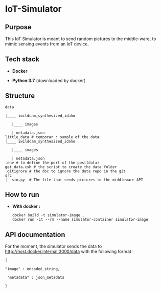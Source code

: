 # IoT-Simulator

## Purpose

This IoT Simulator is meant to send random pictures to the middle-ware, to mimic sensing events from an IoT device.

## Tech stack

* **Docker** 

* **Python 3.7** (downloaded by docker)



## Structure

```
data

|____ iwildcam_synthesized_idaho

​	|____ images

​	| metadata.json
little_data # temporar : sample of the data
|____ iwildcam_synthesized_idaho

​	|____ images

​	| metadata.json
.env # to define the port of the post(data)
get_data.csh # the script to create the data folder
.gitignore # the doc to ignore the data repo in the git
src
│  sim.py  # The file that sends pictures to the middleware API

```



## How to run

* **With docker :**

  ```
  docker build -t simulator-image .
  docker run -it --rm --name simulator-container simulator-image
  ```
  
  

## API documentation

For the moment, the simulator sends the data to http://host.docker.internal:3000/data with the following format :

```
{

"image" : encoded_string,

 "metadata" : json_metadata

}
```

